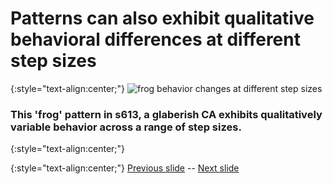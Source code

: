 # Patterns can also exhibit qualitative behavioral differences at different step sizes

{:style="text-align:center;"}
![frog behavior changes at different step sizes](https://raw.githubusercontent.com/riveSunder/yuca_docs/master/assets/consequential_step_size/supplemental_item_1_step_size_behavior.gif)

### This 'frog' pattern in s613, a glaberish CA exhibits qualitatively variable behavior across a range of step sizes. 
{:style="text-align:center;"}


{:style="text-align:center;"}
[Previous slide](https://rivesunder.github.io/yuca_docs/ss_slide_005.md) -- [Next slide](https://rivesunder.github.io/yuca_docs/ss_slide_007)

